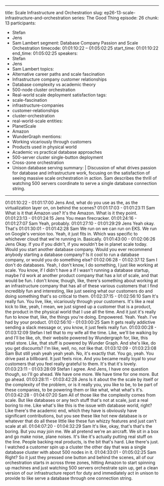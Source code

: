 
---
title: Scale Infrastructure and Orchestration
slug: ep26-13-scale-infrastructure-and-orchestration
series: The Good Thing
episode: 26
chunk: 13
participants:
  - Stefan
  - Jens
  - Sam Lambert
segment: Database Company Passion and Scale Orchestration
timecode: 01:01:10:22 – 01:05:02:25
start_time: 01:01:10:22
end_time: 01:05:02:25
speakers:
  - Stefan
  - Jens
  - Sam Lambert
topics:
  - Alternative career paths and scale fascination
  - Infrastructure company customer relationships
  - Database complexity vs academic theory
  - 500-node cluster orchestration
  - Real-world scale deployment satisfaction
tags:
  - scale-fascination
  - infrastructure-companies
  - customer-relationships
  - cluster-orchestration
  - real-world-scale
entities:
  - PlanetScale
  - Amazon
  - WunderGraph
mentions:
  - Working vicariously through customers
  - Products used in physical world
  - Academic vs practical database approaches
  - 500-server cluster single-button deployment
  - Cross-zone orchestration
  - Unison database serving
summary: |
  Discussion of what drives passion for database and infrastructure work, focusing on the satisfaction of seeing massive scale orchestration in action. Sam describes the thrill of watching 500 servers coordinate to serve a single database connection string.
---

01:01:10:22 - 01:01:17:00
Jens
And, what do you use as the, as the virtualization layer on, on behind the scenes?
01:01:17:03 - 01:01:23:11
Sam
What is it that Amazon use? It's the Amazon. What is it they point.
01:01:23:13 - 01:01:24:15
Jens
You mean firecracker.
01:01:24:16 - 01:01:27:07
Sam
Yeah, probably.
01:01:27:10 - 01:01:29:29
Jens
Yeah okay. That's
01:01:30:01 - 01:01:42:28
Sam
We run on we can run on EKS. We run on Google's version too. Yeah, it just fits in. Which was
specific to whichever cloud that we're running in. Basically.
01:01:43:00 - 01:02:06:26
Jens
Okay. If you if you didn't, if you wouldn't be in planet scale today. Would you start another
database company. Would you ever recommend anybody starting a database company? Is it
cool to run a database company, or would you do something else?
01:02:06:28 - 01:02:37:12
Sam
I don't do databases. Yeah, I don't know, I do something, I just like working at scale. You know, if
I didn't have a if I wasn't running a database startup, maybe I'd work at another product
company that has a lot of scale, and that would be fun. I don't know, though, like, there's
something about working at an infrastructure company that has all of these various customers
that I find incredibly fun and interesting, like just seeing what our customers do and doing
something that's so critical to them.
01:02:37:15 - 01:02:56:10
Sam
It's really fun. You live, like, vicariously through your customers. It's like a real kick to like, yeah, I
mean, we just signed up a customer that is a product, the product in the physical world that I
use all the time. And it just it's really fun to know that, like, the things you're doing. Empowered.
Yeah. Yeah. I've had by your product.
01:02:56:10 - 01:03:00:25
Sam
It gets really addictive sending a slack message or, you know, it just feels really fun.
01:03:00:28 - 01:03:12:09
Stefan
I tell that to my wife all the time. Like, we'll be walking by and I'll be like, oh, their website
powered by Wundergraph for, like, this retail store. Like, that stuff is powered by Wunder Graph.
And she's like, do you get discounts? I'm like, well, no, not like that.
01:03:12:09 - 01:03:23:08
Sam
But still yeah yeah yeah yeah. No, it's exactly that. You go, yeah. You drive past a billboard. It
just feels nice. And you became really loyal to your customers that you feel really grateful to
them. It's that it's lovely.
01:03:23:11 - 01:03:28:09
Stefan
I agree. And Jens, I have one question though, so I'll go ahead. We have one more. We have
time for one more. But go ahead.
01:03:28:11 - 01:03:42:28
Jens
Is it about the the scale by itself or the complexity of the problem, or is it really you, you like to
be, to be part of these companies, to be powering them or like what, what what's it's.
01:03:42:28 - 01:04:07:20
Sam
All of those like the complexity comes from scale. But like databases or any tech stuff that's not
at scale, just a real boring to me. Like what's like this is the issue with database world, right?
Like there's the academic end, which they have is obviously have significant contributions, but
you see these like hot new database is or whatever that do all these little like these fun whizzy
features and just can't scale at all.
01:04:07:20 - 01:04:32:29
Sam
It's like, okay, that's that's the boring. But you may join me. We all pretend we're an aircraft. We
sit in a box and go make noise, plane noises. It's like it's actually putting real stuff on the line.
People backing real products, is the bit that's hard. Like there's just. I watched a customer spin
up a cluster the other day that was a single database cluster with about 500 nodes in it.
01:04:33:01 - 01:05:02:25
Sam
Right? So it just they pressed one button and behind the scenes, all of our orchestration starts
in across three zones, hitting Amazon to start spinning up machines and just watching 500
servers orchestrate spin up, get a clean version of our infrastructure report for duty and
immediately act in unison to provide to like serve a database through one connection string.